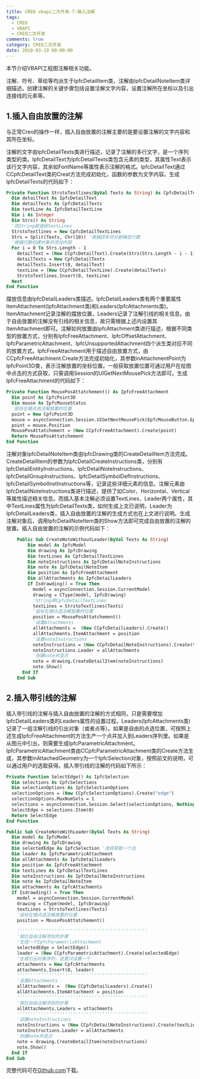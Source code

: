 ```yaml
---
title: CREO vbapi二次开发-7-插入注解
tags:
  - CREO
  - VBAPI
  - CREO二次开发
comments: true
category: CREO二次开发
date: 2018-03-19 00:00:00
---
```



本节介绍VBAPI工程图注解相关功能。

注解、符号、草绘等均派生于IpfcDetailItem类，注解由IpfcDetailNoteItem类详细描述。创建注解的关键步骤包括设置注解文字内容，设置注解所在坐标以及引出连接线的元素等。

## 1.插入自由放置的注解

与正常Creo的操作一样，插入自由放置的注解主要的是要设置注解的文字内容和其所在坐标。

注解的文字由IpfcDetailTexts类进行描述，记录了注解的多行文字，是一个序列类型的类。IpfcDetailText为IpfcDetailTexts类包含元素的类型，其属性Text表示该行文字内容，其余如FontName等属性表示注解的格式。IpfcDetailText通过CCpfcDetailText类的Creat方法完成初始化，函数的参数为文字内容。生成IpfcDetailTexts的代码如下：

```vb
Private Function StrstoTextlines(ByVal Texts As String) As CpfcDetailTextLines
  Dim detailText As IpfcDetailText
  Dim detailTexts As CpfcDetailTexts
  Dim textLine As IpfcDetailTextLine
  Dim i As Integer
  Dim Strs() As String
  '将String赋值给textLines
  StrstoTextlines = New CpfcDetailTextLines
  Strs = Split(Texts, Chr(10)) '根据回车符分割确定行数
  '根据行数创建对象并添加内容
  For i = 0 To Strs.Length - 1
    detailText = (New CCpfcDetailText).Create(Strs(Strs.Length - i - 1)) '注意顺序
    detailTexts = New CpfcDetailTexts
    detailTexts.Insert(0, detailText)
    textLine = (New CCpfcDetailTextLine).Create(detailTexts)
    StrstoTextlines.Insert(0, textLine)
  Next
End Function
```

摆放信息由IpfcDetailLeaders类描述。IpfcDetailLeaders类有两个重要属性ItemAttachment(IpfcAttachment类)和Leaders(IpfcAttachments类)。ItemAttachment记录注解的摆放位置，Leaders记录了注解引线的相关信息。由于自由放置的注解没有引线的相关信息，故只需根据上述内设置其ItemAttachment即可。注解如何放置由IpfcAttachment类进行描述，根据不同类型的放置方式，分别有IpfcFreeAttachment、IpfcOffsetAttachment、IpfcParametricAttachment、IpfcUnsupportedAttachment四个派生类对应不同的放置方式。IpfcFreeAttachment用于描述自由放置方式，由CCpfcFreeAttachment.Create方法完成初始化，其参数inAttachmentPoint为IpfcPoint3D类，表示注解放置的坐标位置。一般获取放置位置可通过用户在绘图中点击的方式获取，只需调用Session的UIGetNextMousePick方法即可。生成IpfcFreeAttachment的代码如下：

```vb
Private Function MousePosAttatchement() As IpfcFreeAttachment
  Dim point As CpfcPoint3D
  Dim mouse As IpfcMouseStatus
  '鼠标左键点选注解放置的位置
  point = New CpfcPoint3D
  mouse = asyncConnection.Session.UIGetNextMousePick(EpfcMouseButton.EpfcMOUSE_BTN_LEFT)
  point = mouse.Position
  MousePosAttatchement = (New CCpfcFreeAttachment).Create(point)
  Return MousePosAttatchement
End Function
```

注解对象IpfcDetailNoteItem类由IpfcDrawing类的CreateDetailItem方法完成。CreateDetailItem的参数为IpfcDetailCreateInstructions类，分别有IpfcDetailEntityInstructions、IpfcDetailNoteInstructions、IpfcDetailGroupInstructions、IpfcDetailSymbolDefInstructions、IpfcDetailSymbolInstInstructions等，记录这些详细元素的信息。注解元素由IpfcDetailNoteInstructions类进行描述，提供了如Color、Horizontal、Vertical等属性描述相关信息。而插入基本注解必须设置TextLines、Leader两个属性，其中TextLines属性为IpfcDetailTexts类，如何生成上文已说明，Leader为IpfcDetailLeaders类，插入自由放置的注解的生成方式也在上文进行说明。生成注解对象后，调用IpfcDetailNoteItem类的Show方法即可完成自由放置的注解的放置。插入自由放置的注解的示例代码如下：

```vb
    Public Sub CreateNoteWithoutLeader(ByVal Texts As String)
        Dim model As IpfcModel
        Dim drawing As IpfcDrawing
        Dim textLines As CpfcDetailTextLines
        Dim noteInstructions As IpfcDetailNoteInstructions
        Dim note As IpfcDetailNoteItem
        Dim position As IpfcFreeAttachment
        Dim allAttachments As IpfcDetailLeaders
        If Isdrawding() = True Then
          model = asyncConnection.Session.CurrentModel
          drawing = CType(model, IpfcDrawing)
          'String转CpfcDetailTextLines
          textLines = StrstoTextlines(Texts)
          '鼠标左键点选注解放置的位置
          position = MousePosAttatchement()
          '设置Attachments
          allAttachments =  (New CCpfcDetailLeaders).Create()
          allAttachments.ItemAttachment = position
          '设置noteInstructions
          noteInstructions = (New CCpfcDetailNoteInstructions).Create(textLines)
          noteInstructions.Leader = allAttachments
          '创建note并显示
          note = drawing.CreateDetailItem(noteInstructions)
          note.Show()
      End If
    End Sub
```

## 2.插入带引线的注解

插入带引线的注解与插入自由放置的注解的方式相同，只是需要增加IpfcDetailLeaders类的Leaders属性的设置过程。Leaders(IpfcAttachments类)记录了一组注解引线的引出对象（或者点等）。如果是自由的点选位置，可按照上述生成IpfcFreeAttachment的方法生产一个点并加入到Leaders序列里。如果是从图元中引出，则需要生成IpfcParametricAttachment。IpfcParametricAttachment类由CCpfcParametricAttachment类的Create方法生成，其参数inAttachedGeometry为一个IpfcSelection对象，按照前文的说明，可以通过用户的选取获得。插入带引线的注解的代码如下所示：

```vb
Private Function SelectEdge() As IpfcSelection
  Dim selections As CpfcSelections
  Dim selectionOptions As IpfcSelectionOptions
  selectionOptions = (New CCpfcSelectionOptions).Create("edge")
  selectionOptions.MaxNumSels = 1
  selections = asyncConnection.Session.Select(selectionOptions, Nothing)
  SelectEdge = selections.Item(0)
  Return SelectEdge
End Function

Public Sub CreateNoteWithLeader(ByVal Texts As String)
  Dim model As IpfcModel
  Dim drawing As IpfcDrawing
  Dim selectedEdge As IpfcSelection '选择获取一个边
  Dim leader As IpfcParametricAttachment
  Dim allAttachments As IpfcDetailLeaders
  Dim position As IpfcFreeAttachment
  Dim textLines As CpfcDetailTextLines
  Dim noteInstructions As IpfcDetailNoteInstructions
  Dim note As IpfcDetailNoteItem
  Dim attachments As CpfcAttachments
  If Isdrawding() = True Then
    model = asyncConnection.Session.CurrentModel
    drawing = CType(model, IpfcDrawing)
    textLines = StrstoTextlines(Texts)
    '鼠标左键点选注解放置的位置
    position = MousePosAttatchement()

    '''''''''''''''''''''''''''''''''''''''''''''''''
    '相比自由注解添加的步骤
    '生成一个IpfcParametricAttachment
    selectedEdge = SelectEdge()
    leader = (New CCpfcParametricAttachment).Create(selectedEdge)
    '生成引出对象序列，这里只设置一个
    attachments = New CpfcAttachments
    attachments.Insert(0, leader)
    '''''''''''''''''''''''''''''''''''''''''''''''''
    '设置Attachments
    allAttachments =  (New CCpfcDetailLeaders).Create()
    allAttachments.ItemAttachment = position
    '''''''''''''''''''''''''''''''''''''''''''''''''
    '相比自由注解添加的步骤
    allAttachments.Leaders = attachments
    '''''''''''''''''''''''''''''''''''''''''''''''''
    '设置noteInstructions
    noteInstructions = (New CCpfcDetailNoteInstructions).Create(textLines)
    noteInstructions.Leader = allAttachments
    '创建note并显示
    note = drawing.CreateDetailItem(noteInstructions)
    note.Show()
  End If
End Sub
```

完整代码可在<a href="https://github.com/slacker-HD/creo_vbapi" target="_blank">Github.com</a>下载。
